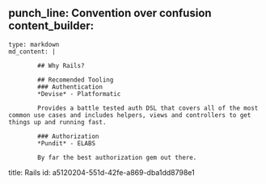 punch_line: Convention over confusion
content_builder:
  - 
    type: markdown
    md_content: |
      
            ## Why Rails?
      
            ## Recomended Tooling
            ### Authentication
            *Devise* - Platformatic
      
            Provides a battle tested auth DSL that covers all of the most common use cases and includes helpers, views and controllers to get things up and running fast.
      
            ### Authorization
            *Pundit* - ELABS
      
            By far the best authorization gem out there.
title: Rails
id: a5120204-551d-42fe-a869-dba1dd8798e1
